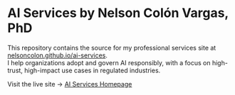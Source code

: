 # AI Services by Nelson Colón Vargas, PhD

This repository contains the source for my professional services site at [nelsoncolon.github.io/ai-services](https://nelabdiel.github.io/ai-services).  
I help organizations adopt and govern AI responsibly, with a focus on high-trust, high-impact use cases in regulated industries.

Visit the live site → [AI Services Homepage](https://nelsoncolon.github.io/ai-services)
